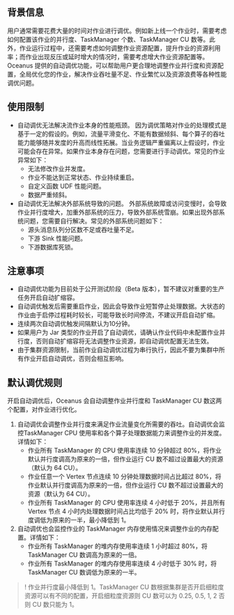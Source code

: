## 背景信息
用户通常需要花费大量的时间对作业进行调优。例如新上线一个作业时，需要考虑如何配置该作业的并行度、TaskManager 个数、TaskManager CU 数等。此外，作业运行过程中，还需要考虑如何调整作业资源配置，提升作业的资源利用率；而作业出现反压或延时增大的情况时，需要考虑增大作业资源配置等。
Oceanus 提供的自动调优功能，可以帮助用户更合理地调整作业并行度和资源配置，全局优化您的作业，解决作业吞吐量不足、作业繁忙以及资源浪费等各种性能调优问题。

## 使用限制
- 自动调优无法解决流作业本身的性能瓶颈。
因为调优策略对作业的处理模式是基于一定的假设的。例如，流量平滑变化、不能有数据倾斜、每个算子的吞吐能力能够随并发度的升高而线性拓展。当业务逻辑严重偏离以上假设时，作业可能会存在异常。如果作业本身存在问题，您需要进行手动调优。常见的作业异常如下：
    - 无法修改作业并发度。
    - 作业不能达到正常状态、作业持续重启。
    - 自定义函数 UDF 性能问题。
    - 数据严重倾斜。
- 自动调优无法解决外部系统导致的问题。
外部系统故障或访问变慢时，会导致作业并行度增大，加重外部系统的压力，导致外部系统雪崩。如果出现外部系统问题，您需要自行解决。常见的外部系统问题如下：
    - 源头消息队列分区数不足或吞吐量不足。
    - 下游 Sink 性能问题。
    - 下游数据库死锁。

## 注意事项
- 自动调优功能为目前处于公开测试阶段（Beta 版本），暂不建议对重要的生产任务开启自动扩缩容。
- 自动调优触发后需要重启作业，因此会导致作业短暂停止处理数据。大状态的作业由于启停过程耗时较长，可能导致长时间停流，不建议开启自动扩缩。
- 连续两次自动调优触发间隔默认为10分钟。
- 如果用户为 Jar 类型的作业开启了自动调优，请确认作业代码中未配置作业并行度，否则自动扩缩容将无法调整作业资源，即自动调优配置无法生效。
- 由于集群资源限制，当前作业自动调优过程为串行执行，因此不要为集群中所有作业开启自动调优，否则会相互影响。

## 默认调优规则
开启自动调优后，Oceanus 会自动调整作业并行度和 TaskManager CU 数这两个配置，对作业进行优化。
1. 自动调优会调整作业并行度来满足作业流量变化所需要的吞吐。自动调优会监控TaskManager CPU 使用率和各个算子处理数据能力来调整作业的并发度。详情如下：
	- 作业所有 TaskManager 的 CPU 使用率连续 10 分钟超过 80%，将作业默认并行度调高为原来的一倍，但作业运行 CU 数不超过设置最大的资源（默认为 64 CU）。
	- 作业任意一个 Vertex 节点连续 10 分钟处理数据时间占比超过 80%，将作业默认并行度调高为原来的一倍，但作业运行 CU 数不超过设置最大的资源（默认为 64 CU）。
	- 作业所有 TaskManager 的 CPU 使用率连续 4 小时低于 20%，并且所有 Vertex 节点 4 小时内处理数据时间占比均低于 20% 时，将作业默认并行度调低为原来的一半，最小降低到 1。
2. 自动调优也会监控作业的 TaskManager 内存使用情况来调整作业的内存配置。详情如下：
	- 作业所有 TaskManager 的堆内存使用率连续 1 小时超过 80%，将 TaskManager CU 数调高为原来的一倍。
	- 作业所有 TaskManager 的堆内存使用率连续 4 小时低于 30% 时，将 TaskManager CU 数调低为原来的一半。

>! 作业并行度最小降低到 1。TaskManager CU 数根据集群是否开启细粒度资源可以有不同的配置，开启细粒度资源则 CU 数可以为 0.25, 0.5, 1, 2 否则 CU 数只能为 1。



